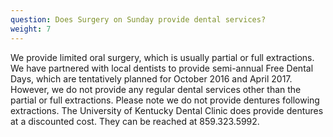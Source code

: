 ```yaml
---
question: Does Surgery on Sunday provide dental services?
weight: 7
---
```

We provide limited oral surgery, which is usually partial or full extractions.  We have partnered with local dentists to provide semi-annual Free Dental Days, which are tentatively planned for October 2016 and April 2017.  However, we do not provide any regular dental services other than the partial or full extractions.  Please note we do not provide dentures following extractions.  The University of Kentucky Dental Clinic does provide dentures at a discounted cost.  They can be reached at 859.323.5992.